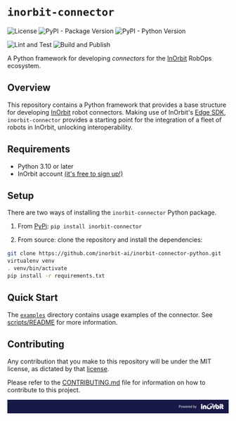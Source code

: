 # `inorbit-connector`

![License](https://img.shields.io/badge/License-MIT-yellow.svg) ![PyPI - Package Version](https://img.shields.io/pypi/v/inorbit-connector) ![PyPI - Python Version](https://img.shields.io/pypi/pyversions/inorbit-connector)

![Lint and Test](https://github.com/inorbit-ai/inorbit-connector-python/actions/workflows/lint-and-test.yaml/badge.svg) ![Build and Publish](https://github.com/inorbit-ai/inorbit-connector-python/actions/workflows/build-and-publish.yaml/badge.svg) 

A Python framework for developing _connectors_ for the [InOrbit](https://inorbit.ai/) RobOps ecosystem.

## Overview

This repository contains a Python framework that provides a base structure for developing [InOrbit](https://inorbit.ai/) robot connectors.
Making use of InOrbit's [Edge SDK](https://developer.inorbit.ai/docs#edge-sdk), `inorbit-connector` provides a starting point for the integration of a fleet of robots in InOrbit, unlocking interoperability.

## Requirements

- Python 3.10 or later
- InOrbit account [(it's free to sign up!)](https://control.inorbit.ai)

## Setup

There are two ways of installing the `inorbit-connector` Python package.

1. From [PyPi](https://pypi.org/project/inorbit-connector/): `pip install inorbit-connector`

2. From source: clone the repository and install the dependencies:

```bash
git clone https://github.com/inorbit-ai/inorbit-connector-python.git
virtualenv venv
. venv/bin/activate
pip install -r requirements.txt
```

## Quick Start

The [`examples`](examples) directory contains usage examples of the connector. See [scripts/README](scripts/README.md) for more information.

## Contributing

Any contribution that you make to this repository will be under the MIT license, as dictated by that [license](https://opensource.org/licenses/MIT).

Please refer to the [CONTRIBUTING.md](CONTRIBUTING.md) file for information on how to contribute to this project.

![Powered by InOrbit](assets/inorbit_github_footer.png)
